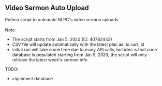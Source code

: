 ## Video Sermon Auto Upload

Python script to automate NLPC's video sermon uploads<br><br>
Note:
* The script starts from Jan 5, 2020 (ID: 40782442)
* CSV file will update automatically with the latest plan as its curr_id
* Initial run will take some time due to many API calls, but idea is that once database is populated starting from Jan 5, 2020, the script will only retrieve the latest week's sermon info 

TODO:
* implement database


